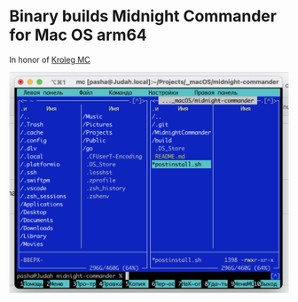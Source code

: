 # Binary builds Midnight Commander for Mac OS arm64

In honor of [Kroleg MC](https://github.com/krolig/mc)

![mc](mc.png)

